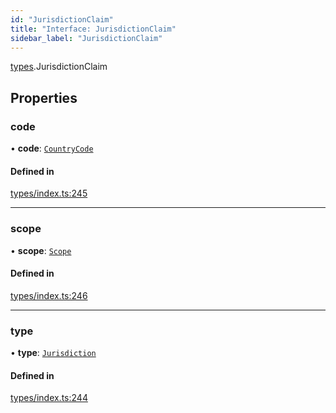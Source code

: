 ```yaml
---
id: "JurisdictionClaim"
title: "Interface: JurisdictionClaim"
sidebar_label: "JurisdictionClaim"
---
```


[types](../../../modules/Types/Types.md).JurisdictionClaim

## Properties

### code

• **code**: [`CountryCode`](../../../enums/Generated/Types/CountryCode/CountryCode.md)

#### Defined in

[types/index.ts:245](https://github.com/PolymeshAssociation/polymesh-sdk/blob/15be87e8/src/types/index.ts#L245)

___

### scope

• **scope**: [`Scope`](../Scope/Scope.md)

#### Defined in

[types/index.ts:246](https://github.com/PolymeshAssociation/polymesh-sdk/blob/15be87e8/src/types/index.ts#L246)

___

### type

• **type**: [`Jurisdiction`](../../../enums/Types/ClaimType/ClaimType.md#jurisdiction)

#### Defined in

[types/index.ts:244](https://github.com/PolymeshAssociation/polymesh-sdk/blob/15be87e8/src/types/index.ts#L244)
